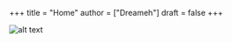 +++
title = "Home" 
author = ["Dreameh"]
draft = false
+++

![alt text](https://imgs.xkcd.com/comics/standards.png "XKCD: Standards") 
